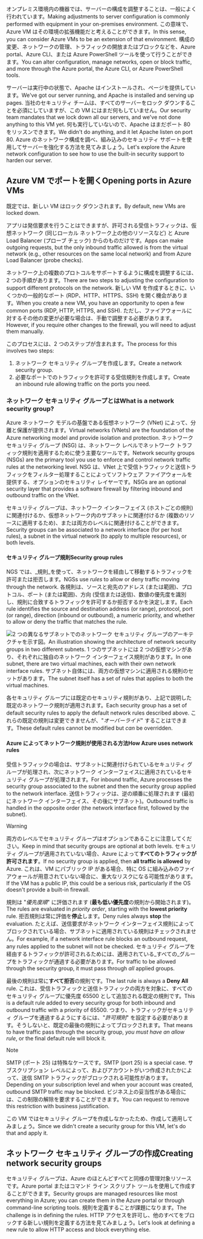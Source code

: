 <span data-ttu-id="0eaa5-101">オンプレミス環境内の機器では、サーバーの構成を調整することは、一般によく行われています。</span><span class="sxs-lookup"><span data-stu-id="0eaa5-101">Making adjustments to server configuration is commonly performed with equipment in your on-premises environment.</span></span> <span data-ttu-id="0eaa5-102">この意味で、Azure VM はその環境の拡張機能だと考えることができます。</span><span class="sxs-lookup"><span data-stu-id="0eaa5-102">In this sense, you can consider Azure VMs to be an extension of that environment.</span></span> <span data-ttu-id="0eaa5-103">構成の変更、ネットワークの管理、トラフィックの開放またはブロックなどを、Azure portal、Azure CLI、または Azure PowerShell ツールを使って行うことができます。</span><span class="sxs-lookup"><span data-stu-id="0eaa5-103">You can alter configuration, manage networks, open or block traffic, and more through the Azure portal, the Azure CLI, or Azure PowerShell tools.</span></span>

<span data-ttu-id="0eaa5-104">サーバーは実行中の状態で、Apache はインストールされ、ページを提供しています。</span><span class="sxs-lookup"><span data-stu-id="0eaa5-104">We've got our server running, and Apache is installed and serving up pages.</span></span> <span data-ttu-id="0eaa5-105">当社のセキュリティ チームは、すべてのサーバーをロック ダウンすることを必須にしていますが、この VM にはまだ何もしていません。</span><span class="sxs-lookup"><span data-stu-id="0eaa5-105">Our security team mandates that we lock down all our servers, and we've not done anything to this VM yet.</span></span> <span data-ttu-id="0eaa5-106">何も実行していないので、Apache はまだポート 80 をリッスンできます。</span><span class="sxs-lookup"><span data-stu-id="0eaa5-106">We didn't do anything, and it let Apache listen on port 80.</span></span> <span data-ttu-id="0eaa5-107">Azure のネットワーク構成を調べ、組み込みのセキュリティ サポートを使用してサーバーを強化する方法を見てみましょう。</span><span class="sxs-lookup"><span data-stu-id="0eaa5-107">Let's explore the Azure network configuration to see how to use the built-in security support to harden our server.</span></span>

## <a name="opening-ports-in-azure-vms"></a><span data-ttu-id="0eaa5-108">Azure VM でポートを開く</span><span class="sxs-lookup"><span data-stu-id="0eaa5-108">Opening ports in Azure VMs</span></span>

<span data-ttu-id="0eaa5-109">既定では、新しい VM はロック ダウンされます。</span><span class="sxs-lookup"><span data-stu-id="0eaa5-109">By default, new VMs are locked down.</span></span> 

<span data-ttu-id="0eaa5-110">アプリは発信要求を行うことはできますが、許可される受信トラフィックは、仮想ネットワーク (同じローカル ネットワーク上の他のリソースなど) と Azure Load Balancer (プローブ チェック) からのものだけです。</span><span class="sxs-lookup"><span data-stu-id="0eaa5-110">Apps can make outgoing requests, but the only inbound traffic allowed is from the virtual network (e.g., other resources on the same local network) and from Azure Load Balancer (probe checks).</span></span>

<span data-ttu-id="0eaa5-111">ネットワーク上の複数のプロトコルをサポートするように構成を調整するには、2 つの手順があります。</span><span class="sxs-lookup"><span data-stu-id="0eaa5-111">There are two steps to adjusting the configuration to support different protocols on the network.</span></span> <span data-ttu-id="0eaa5-112">新しい VM を作成するときに、いくつかの一般的なポート (RDP、HTTP、HTTPS、SSH) を開く機会があります。</span><span class="sxs-lookup"><span data-stu-id="0eaa5-112">When you create a new VM, you have an opportunity to open a few common ports (RDP, HTTP, HTTPS, and SSH).</span></span> <span data-ttu-id="0eaa5-113">ただし、ファイアウォールに対するその他の変更が必要な場合は、手動で調整する必要があります。</span><span class="sxs-lookup"><span data-stu-id="0eaa5-113">However, if you require other changes to the firewall, you will need to adjust them manually.</span></span>

<span data-ttu-id="0eaa5-114">このプロセスには、2 つのステップが含まれます。</span><span class="sxs-lookup"><span data-stu-id="0eaa5-114">The process for this involves two steps:</span></span>

1. <span data-ttu-id="0eaa5-115">ネットワーク セキュリティ グループを作成します。</span><span class="sxs-lookup"><span data-stu-id="0eaa5-115">Create a network security group.</span></span>
2. <span data-ttu-id="0eaa5-116">必要なポートでのトラフィックを許可する受信規則を作成します。</span><span class="sxs-lookup"><span data-stu-id="0eaa5-116">Create an inbound rule allowing traffic on the ports you need.</span></span>

### <a name="what-is-a-network-security-group"></a><span data-ttu-id="0eaa5-117">ネットワーク セキュリティ グループとは</span><span class="sxs-lookup"><span data-stu-id="0eaa5-117">What is a network security group?</span></span>

<span data-ttu-id="0eaa5-118">Azure ネットワーク モデルの基盤である仮想ネットワーク (VNet) によって、分離と保護が提供されます。</span><span class="sxs-lookup"><span data-stu-id="0eaa5-118">Virtual networks (VNets) are the foundation of the Azure networking model and provide isolation and protection.</span></span> <span data-ttu-id="0eaa5-119">ネットワーク セキュリティ グループ (NSG) は、ネットワーク レベルでネットワーク トラフィック規則を適用するために使う主要なツールです。</span><span class="sxs-lookup"><span data-stu-id="0eaa5-119">Network security groups (NSGs) are the primary tool you use to enforce and control network traffic rules at the networking level.</span></span> <span data-ttu-id="0eaa5-120">NSG は、VNet 上で受信トラフィックと送信トラフィックをフィルター処理することによってソフトウェア ファイアウォールを提供する、オプションのセキュリティ レイヤーです。</span><span class="sxs-lookup"><span data-stu-id="0eaa5-120">NSGs are an optional security layer that provides a software firewall by filtering inbound and outbound traffic on the VNet.</span></span> 

<span data-ttu-id="0eaa5-121">セキュリティ グループは、ネットワーク インターフェイス (ホストごとの規則) に関連付けるか、仮想ネットワーク内のサブネットに関連付けるか (複数のリソースに適用するため)、または両方のレベルに関連付けることができます。</span><span class="sxs-lookup"><span data-stu-id="0eaa5-121">Security groups can be associated to a network interface (for per host rules), a subnet in the virtual network (to apply to multiple resources), or both levels.</span></span> 

#### <a name="security-group-rules"></a><span data-ttu-id="0eaa5-122">セキュリティ グループ規則</span><span class="sxs-lookup"><span data-stu-id="0eaa5-122">Security group rules</span></span>

<span data-ttu-id="0eaa5-123">NGS では、_規則_を使って、ネットワークを経由して移動するトラフィックを許可または拒否します。</span><span class="sxs-lookup"><span data-stu-id="0eaa5-123">NGSs use _rules_ to allow or deny traffic moving through the network.</span></span> <span data-ttu-id="0eaa5-124">各規則は、ソースと宛先のアドレス (または範囲)、プロトコル、ポート (または範囲)、方向 (受信または送信)、数値の優先度を識別し、規則に合致するトラフィックを許可するか拒否するかを決定します。</span><span class="sxs-lookup"><span data-stu-id="0eaa5-124">Each rule identifies the source and destination address (or range), protocol, port (or range), direction (inbound or outbound), a numeric priority, and whether to allow or deny the traffic that matches the rule.</span></span>

![<span data-ttu-id="0eaa5-125">2 つの異なるサブネットでのネットワーク セキュリティ グループのアーキテクチャを示す図。</span><span class="sxs-lookup"><span data-stu-id="0eaa5-125">An illustration showing the architecture of network security groups in two different subnets.</span></span> <span data-ttu-id="0eaa5-126">1 つのサブネットには 2 つの仮想マシンがあり、それぞれに独自のネットワーク インターフェイス規則があります。</span><span class="sxs-lookup"><span data-stu-id="0eaa5-126">In one subnet, there are two virtual machines, each with their own network interface rules.</span></span>  <span data-ttu-id="0eaa5-127">サブネット自体には、両方の仮想マシンに適用される規則のセットがあります。</span><span class="sxs-lookup"><span data-stu-id="0eaa5-127">The subnet itself has a set of rules that applies to both the virtual machines.</span></span> ](../media/7-nsg-rules.png)

<span data-ttu-id="0eaa5-128">各セキュリティ グループには既定のセキュリティ規則があり、上記で説明した既定のネットワーク規則が適用されます。</span><span class="sxs-lookup"><span data-stu-id="0eaa5-128">Each security group has a set of default security rules to apply the default network rules described above.</span></span> <span data-ttu-id="0eaa5-129">これらの既定の規則は変更できませんが、"_オーバーライド_" することはできます。</span><span class="sxs-lookup"><span data-stu-id="0eaa5-129">These default rules cannot be modified but _can_ be overridden.</span></span>

#### <a name="how-azure-uses-network-rules"></a><span data-ttu-id="0eaa5-130">Azure によってネットワーク規則が使用される方法</span><span class="sxs-lookup"><span data-stu-id="0eaa5-130">How Azure uses network rules</span></span>

<span data-ttu-id="0eaa5-131">受信トラフィックの場合は、サブネットに関連付けられているセキュリティ グループが処理され、次にネットワーク インターフェイスに適用されているセキュリティ グループが処理されます。</span><span class="sxs-lookup"><span data-stu-id="0eaa5-131">For inbound traffic, Azure processes the security group associated to the subnet and then the security group applied to the network interface.</span></span> <span data-ttu-id="0eaa5-132">送信トラフィックは、逆の順番に処理されます (最初にネットワーク インターフェイス、その後にサブネット)。</span><span class="sxs-lookup"><span data-stu-id="0eaa5-132">Outbound traffic is handled in the opposite order (the network interface first, followed by the subnet).</span></span>

> [!WARNING]  
> <span data-ttu-id="0eaa5-133">両方のレベルでセキュリティ グループはオプションであることに注意してください。</span><span class="sxs-lookup"><span data-stu-id="0eaa5-133">Keep in mind that security groups are optional at both levels.</span></span> <span data-ttu-id="0eaa5-134">セキュリティ グループが適用されていない場合、Azure によって**すべてのトラフィックが許可されます**。</span><span class="sxs-lookup"><span data-stu-id="0eaa5-134">If no security group is applied, then **all traffic is allowed** by Azure.</span></span> <span data-ttu-id="0eaa5-135">これは、VM にパブリック IP がある場合、特に OS に組み込みのファイアウォールが用意されていない場合に、重大なリスクになる可能性があります。</span><span class="sxs-lookup"><span data-stu-id="0eaa5-135">If the VM has a public IP, this could be a serious risk, particularly if the OS doesn't provide a built-in firewall.</span></span>

<span data-ttu-id="0eaa5-136">規則は "_優先度順_" に評価されます (**最も低い優先度**の規則から開始されます)。</span><span class="sxs-lookup"><span data-stu-id="0eaa5-136">The rules are evaluated in _priority order_, starting with the **lowest priority** rule.</span></span> <span data-ttu-id="0eaa5-137">拒否規則は常に評価を**停止**します。</span><span class="sxs-lookup"><span data-stu-id="0eaa5-137">Deny rules always **stop** the evaluation.</span></span> <span data-ttu-id="0eaa5-138">たとえば、送信要求がネットワーク インターフェイス規則によってブロックされている場合、サブネットに適用されている規則はチェックされません。</span><span class="sxs-lookup"><span data-stu-id="0eaa5-138">For example, if a network interface rule blocks an outbound request, any rules applied to the subnet will not be checked.</span></span> <span data-ttu-id="0eaa5-139">セキュリティ グループを経由するトラフィックが許可されるためには、適用されている_すべての_グループをトラフィックが通過する必要があります。</span><span class="sxs-lookup"><span data-stu-id="0eaa5-139">For traffic to be allowed through the security group, it must pass through _all_ applied groups.</span></span>

<span data-ttu-id="0eaa5-140">最後の規則は常に**すべて拒否**の規則です。</span><span class="sxs-lookup"><span data-stu-id="0eaa5-140">The last rule is always a **Deny All** rule.</span></span> <span data-ttu-id="0eaa5-141">これは、受信トラフィックと送信トラフィックの両方を対象に、すべてのセキュリティ グループに優先度 65500 として追加される既定の規則です。</span><span class="sxs-lookup"><span data-stu-id="0eaa5-141">This is a default rule added to every security group for both inbound and outbound traffic with a priority of 65500.</span></span> <span data-ttu-id="0eaa5-142">つまり、トラフィックがセキュリティ グループを通過するようにするには、"_許可規則_" を設定する必要があります。そうしないと、既定の最後の規則によってブロックされます。</span><span class="sxs-lookup"><span data-stu-id="0eaa5-142">That means to have traffic pass through the security group, _you must have an allow rule_, or the final default rule will block it.</span></span>

> [!NOTE]  
> <span data-ttu-id="0eaa5-143">SMTP (ポート 25) は特殊なケースです。</span><span class="sxs-lookup"><span data-stu-id="0eaa5-143">SMTP (port 25) is a special case.</span></span> <span data-ttu-id="0eaa5-144">サブスクリプション レベルによって、およびアカウントがいつ作成されたかによって、送信 SMTP トラフィックがブロックされる可能性があります。</span><span class="sxs-lookup"><span data-stu-id="0eaa5-144">Depending on your subscription level and when your account was created, outbound SMTP traffic may be blocked.</span></span> <span data-ttu-id="0eaa5-145">ビジネス上の妥当性がある場合には、この制限の解除を要求することができます。</span><span class="sxs-lookup"><span data-stu-id="0eaa5-145">You can request to remove this restriction with business justification.</span></span>

<span data-ttu-id="0eaa5-146">この VM ではセキュリティ グループを作成しなかったため、作成して適用してみましょう。</span><span class="sxs-lookup"><span data-stu-id="0eaa5-146">Since we didn't create a security group for this VM, let's do that and apply it.</span></span>

## <a name="creating-network-security-groups"></a><span data-ttu-id="0eaa5-147">ネットワーク セキュリティ グループの作成</span><span class="sxs-lookup"><span data-stu-id="0eaa5-147">Creating network security groups</span></span>

<span data-ttu-id="0eaa5-148">セキュリティ グループは、Azure のほとんどすべてと同様の管理対象リソースです。Azure portal またはコマンド ライン スクリプト ツールを使用して作成することができます。</span><span class="sxs-lookup"><span data-stu-id="0eaa5-148">Security groups are managed resources like most everything in Azure; you can create them in the Azure portal or through command-line scripting tools.</span></span> <span data-ttu-id="0eaa5-149">規則を定義することが課題になります。</span><span class="sxs-lookup"><span data-stu-id="0eaa5-149">The challenge is in defining the rules.</span></span> <span data-ttu-id="0eaa5-150">HTTP アクセスを許可し、他のすべてをブロックする新しい規則を定義する方法を見てみましょう。</span><span class="sxs-lookup"><span data-stu-id="0eaa5-150">Let's look at defining a new rule to allow HTTP access and block everything else.</span></span>